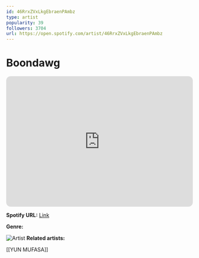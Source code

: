 ```yaml
---
id: 46RrxZVxLkgEbraenPAmbz
type: artist
popularity: 39
followers: 3704
url: https://open.spotify.com/artist/46RrxZVxLkgEbraenPAmbz
---
```

# Boondawg

<iframe style="border-radius:12px" src="https://open.spotify.com/embed/artist/46RrxZVxLkgEbraenPAmbz" width="100%" height="352" frameBorder="0" allowfullscreen="" allow="autoplay; clipboard-write; encrypted-media; fullscreen; picture-in-picture" loading="lazy"></iframe>

**Spotify URL:** [Link](https://open.spotify.com/artist/46RrxZVxLkgEbraenPAmbz)

**Genre:** 

![Artist](https://i.scdn.co/image/ab6761610000e5ebca4c7e88f86e8696bdea71d3)
**Related artists:**

[[YUN MUFASA]]

